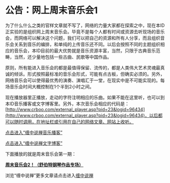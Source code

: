公告：网上周末音乐会1
====

			

   为了什么什么之类的官样文章就不写了，网络的力量大家都在探索之中，现在本ID正实验的是组织网上周末音乐会。毕竟不是每个人都有时间或资源去听现场的音乐会，而网络可以解决这个问题，我们可以把自己的资源和所有人分享，而且组织音乐会关系到音乐的编排，和单纯的上传音乐还不同。以后会按照不同的主题组织相应的音乐会，本ID目前的最大优势就是音乐资源丰富，当然，只限于古典音乐范畴，当然，还少量地包括一些古曲、民歌等中国作品。

   原则，所有能进入音乐会的都是最值得保留、流传的，都是人类伟大艺术灵魂最真诚的倾诉。形式按照最标准的音乐会形式，可能有点古板，但确实必须的。另外，网络音乐会可以使得最优秀的演奏、演唱汇于一堂，在现实中是不可能实现的。每场音乐会时间大概控制在1个半到2小时之间。

   现在播放器里正播放，走动的字符注明相应的乐曲。如果不能在这里听，也可以到本ID音乐播客或文字博客里。另外，本次音乐会相应的代码是：[http://www.crboo.com/external_player.asp?pid=23&logid=96434](http://www.crboo.com/external_player.asp?pid=23&logid=96434)，以后都可以随时调用，在地址栏或引用在自己的网络文章、网站上收听。

  


[点击进入“缠中说禅音乐播客”](http://www.crboo.com/podcast.asp?domain=chzhshch)

[点击进入“缠中说禅文字博客”](http://blog.sina.com.cn/m/chzhshch)

下面播放的就是周末音乐会第一期：

[**周末音乐会2！（舒伯特钢琴作品专场）**](http://blog.sina.com.cn/u/486e105c0100059r)

浏览“缠中说禅”更多文章请点击进入[缠中说禅](http://blog.sina.com.cn/m/chzhshch)
